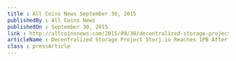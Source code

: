 ```yaml
---
title : All Coins News September 30, 2015
publishedBy : All Coins News
publishedOn : September 30, 2015
link : http://allcoinsnews.com/2015/09/30/decentralized-storage-project-storj-io-reaches-1pb-after-one-month/
articleName : Decentralized Storage Project Storj.io Reaches 1PB After One Month
class : pressArticle
---
```

